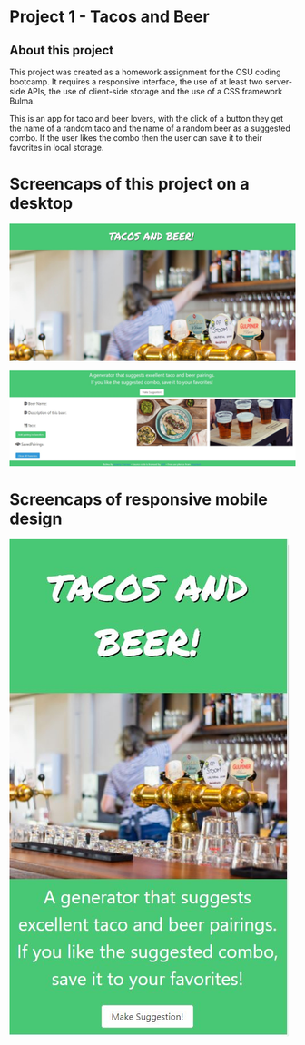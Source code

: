 # Project 1 - Tacos and Beer

## About this project

This project was created as a homework assignment for the OSU coding bootcamp. It requires a responsive interface, the use of at least two server-side APIs, the use of client-side storage and the use of a CSS framework Bulma. 

This is an app for taco and beer lovers, with the click of a button they get the name of a random taco and the name of a random beer as a suggested combo. If the user likes the combo then the user can save it to their favorites in local storage.

# Screencaps of this project on a desktop
![Screencap 1](https://github.com/mdurst365/tacos_and_beer/blob/main/assets/screencap1.JPG)

![Screencap 2](https://github.com/mdurst365/tacos_and_beer/blob/main/assets/screencap2.JPG)

# Screencaps of responsive mobile design

![Screencap 3](https://github.com/mdurst365/tacos_and_beer/blob/main/assets/screencap3.JPG)

